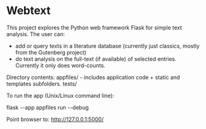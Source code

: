 # Webtext

This project explores the Python web framework Flask for simple text analysis. The user can:

- add or query texts in a literature database (currently just classics, mostly from the Gutenberg project)
- do text analysis on the full-text (if available) of selected entries. Currently it only does word-counts.

Directory contents:
appfiles/ - includes application code + static and templates subfolders.
tests/

To run the app (Unix/Linux command line):

flask --app appfiles run --debug

Point browser to: http://127.0.0.1:5000/
